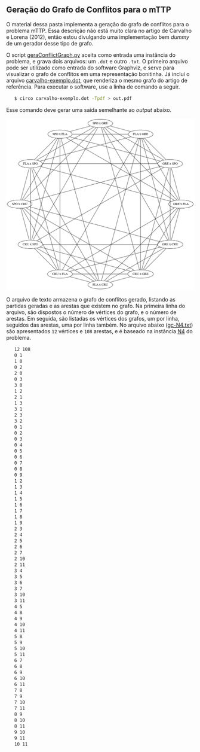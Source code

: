 ## Geração do Grafo de Conflitos para o mTTP

O material dessa pasta implementa a geração do grafo de conflitos para o
problema mTTP. Essa descrição não está muito clara no artigo de Carvalho e
Lorena (2012), então estou divulgando uma implementação bem _dummy_ de um
gerador desse tipo de grafo.

O script [geraConflictGraph.py](geraConflictGraph.py) aceita como entrada uma
instância do problema, e grava dois arquivos: um `.dot` e outro `.txt`. O
primeiro arquivo pode ser utilizado como entrada do software Graphviz, e serve
para visualizar o grafo de conflitos em uma representação bonitinha. Já incluí
o arquivo [carvalho-exemplo.dot](carvalho-exemplo.dot), que renderiza o mesmo
grafo do artigo de referência. Para executar o software, use a linha de comando
a seguir.

```bash
   $ circo carvalho-exemplo.dot -Tpdf > out.pdf
```

Esse comando deve gerar uma saída semelhante ao _output_ abaixo.

![carvalho-exemplo.png](carvalho-exemplo.png)

O arquivo de texto armazena o grafo de conflitos gerado, listando as partidas
geradas e as arestas que existem no grafo. Na primeira linha do arquivo, são
dispostos o número de vértices do grafo, e o número de arestas. Em seguida, são
listadas os vértices dos grafos, um por linha, seguidos das arestas, uma por
linha também. No arquivo abaixo ([gc-N4.txt](gc-N4.txt)) são apresentados 
`12` vértices e `108` arestas, e é baseado na instância 
[N4](../instancias/mttp/N4.txt) do problema.

```
   12 108
   0 1
   1 0
   0 2
   2 0
   0 3
   3 0
   1 2
   2 1
   1 3
   3 1
   2 3
   3 2
   0 1
   0 2
   0 3
   0 4
   0 5
   0 6
   0 7
   0 8
   0 9
   1 2
   1 3
   1 4
   1 5
   1 6
   1 7
   1 8
   1 9
   2 3
   2 4
   2 5
   2 6
   2 7
   2 10
   2 11
   3 4
   3 5
   3 6
   3 7
   3 10
   3 11
   4 5
   4 8
   4 9
   4 10
   4 11
   5 8
   5 9
   5 10
   5 11
   6 7
   6 8
   6 9
   6 10
   6 11
   7 8
   7 9
   7 10
   7 11
   8 9
   8 10
   8 11
   9 10
   9 11
   10 11
```

